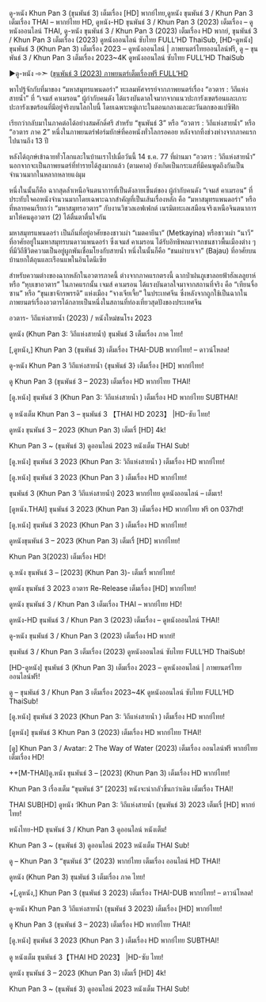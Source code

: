 ดู-หนัง Khun Pan 3 (ขุนพันธ์ 3) เต็มเรื่อง [HD] พากย์ไทย,ดูหนัง ขุนพันธ์ 3 / Khun Pan 3 เต็มเรื่อง THAI – พากย์ไทย HD, ดูหนัง-HD ขุนพันธ์ 3 / Khun Pan 3 (2023) เต็มเรื่อง – ดูหนังออนไลน์ THAI, ดู-หนัง ขุนพันธ์ 3 / Khun Pan 3 (2023) เต็มเรื่อง HD พากย์, ขุนพันธ์ 3 / Khun Pan 3 เต็มเรื่อง (2023) ดูหนังออนไลน์ ซับไทย FULL’HD ThaiSub, [HD-ดูหนัง] ขุนพันธ์ 3 (Khun Pan 3) เต็มเรื่อง 2023 – ดูหนังออนไลน์ | ภาพยนตร์ไทยออนไลน์ฟรี, ดู – ขุนพันธ์ 3 / Khun Pan 3 เต็มเรื่อง 2023~4K ดูหนังออนไลน์ ซับไทย FULL’HD ThaiSub

▶ดู-หนัง ➾➣ ([ขุนพันธ์ 3 (2023) ภาพยนตร์เต็มเรื่องฟรี FULL’HD](https://play.flixmax.stream/th/movie/938553)

พาไปรู้จักกับที่มาของ “มหาสมุทรแพนดอร่า” ทะเลมหัศจรรย์จากภาพยนตร์เรื่อง “อวตาร : วิถีแห่งสายน้ำ” ที่ “เจมส์ คาเมรอน” ผู้กำกับคนดัง ได้แรงบันดาลใจมากจากแนวปะการังเขตร้อนและเกาะปะการังเขตร้อนที่มีอยู่จริงบนโลกใบนี้ โดยเฉพาะหมู่เกาะในตอนกลางและตะวันตกของแปซิฟิก

เรียกว่ากลับมาในภาคต่อได้อย่างสมศักดิ์ศรี สำหรับ “ขุนพันธ์ 3” หรือ “อวตาร : วิถีแห่งสายน้ำ” หรือ “อวตาร ภาค 2” หนึ่งในภาพยนตร์ฟอร์มยักษ์ที่คอหนังทั่วโลกรอคอย หลังจากทิ้งช่วงห่างจากภาคแรกไปนานถึง 13 ปี

หลังได้ฤกษ์เข้าฉายทั่วโลกและในบ้านเราไปเมื่อวันนี้ 14 ธ.ค. 77 ที่ผ่านมา “อวตาร : วิถีแห่งสายน้ำ” นอกจากจะเป็นภาพยนตร์ที่ทำรายได้สูงมากแล้ว (ตามคาด) ยังเกิดเป็นกระแสที่มีคนพูดถึงกันเป็นจำนวนมากในหลากหลายแง่มุม

หนึ่งในนั้นก็คือ ฉากสุดล้ำเหนือจินตนาการที่เป็นดังลายเซ็นต์ของ ผู้กำกับคนดัง “เจมส์ คาเมรอน” ที่ประทับใจคอหนังจำนวนมากโดยเฉพาะฉากสำคัญที่เป็นเส้นเรื่องหลัก คือ “มหาสมุทรแพนดอร่า” หรือที่หลายคนเรียกว่า “มหาสมุทรอวตาร” กับงานวิชวลเอฟเฟกต์ เนรมิตทะเลเสมือนจริงเหนือจินตนาการ มาให้คนดูอวตาร (2) ได้ตื่นตาตื่นใจกัน

มหาสมุทรแพนดอร่า เป็นถิ่นที่อยู่อาศัยของชาวเผ่า “เมตคายีนา” (Metkayina) หรือชาวเผ่า “นาวี” ที่อาศัยอยู่ในมหาสมุทรบนดาวแพนดอร่า ซึ่งเจมส์ คาเมรอน ได้รับอิทธิพลมาจากชนชาวพื้นเมืองต่าง ๆ ที่มีวิถีชีวิตความเป็นอยู่ผูกพันเชื่อมโยงกับสายน้ำ หนึ่งในนั้นก็คือ “ชนเผ่าบาเจา” (Bajau) ที่อาศัยบนบ้านยกใต้ถุนและเรือนแพในอินโดนีเซีย

สำหรับความต่างของฉากหลักในอวตารภาคนี้ ต่างจากภาคแรกตรงนี้ ฉากป่าฝนภูเขาลอยฟ้าฮัลเลลูยาห์ หรือ “หุบเขาอวตาร” ในภาคแรกนั้น เจมส์ คาเมรอน ได้แรงบันดาลใจมาจากสถานที่จริง คือ “เทียนจื่อซาน” หรือ “ขุนเขาจักรพรรดิ” แห่งเมือง “จางเจียเจี้ย” ในประเทศจีน ซึ่งหลังจากถูกใช้เป็นฉากในภาพยนตร์เรื่องอวตารได้กลายเป็นหนึ่งในสถานที่ท่องเที่ยวสุดปังของประเทศจีน

อวตาร- วิถีแห่งสายน้ำ (2023) / หนังใหม่ชนโรง 2023

ดูหนัง (Khun Pan 3: วิถีแห่งสายน้ำ) ขุนพันธ์ 3 เต็มเรื่อง ภาค ไทย!

[,ดูหนัง,] Khun Pan 3 (ขุนพันธ์ 3) เต็มเรื่อง THAI-DUB พากย์ไทย! – ดาวน์โหลด!

ดู-หนัง Khun Pan 3 วิถีแห่งสายน้ำ {ขุนพันธ์ 3} เต็มเรื่อง [HD] พากย์ไทย!

ดู Khun Pan 3 (ขุนพันธ์ 3 – 2023) เต็มเรื่อง HD พากย์ไทย THAI!

[ดู.หนัง] ขุนพันธ์ 3 (Khun Pan 3: วิถีแห่งสายน้ำ ) เต็มเรื่อง HD พากย์ไทย SUBTHAI!

ดู หนังเต็ม Khun Pan 3 – ขุนพันธ์ 3 【THAI HD 2023】 |HD-ซับ ไทย!

ดูหนัง ขุนพันธ์ 3 – 2023 (Khun Pan 3) เต็มเรื่ [HD] 4k!

Khun Pan 3 ~ (ขุนพันธ์ 3) ดูออนไลน์ 2023 หนังเต็ม THAI Sub!

[ดู.หนัง] ขุนพันธ์ 3 2023 (Khun Pan 3: วิถีแห่งสายน้ำ ) เต็มเรื่อง HD พากย์ไทย!

[ดู.หนัง] ขุนพันธ์ 3 2023 (Khun Pan 3 ) เต็มเรื่อง HD พากย์ไทย!

ขุนพันธ์ 3 (Khun Pan 3 วิถีแห่งสายน้ำ) 2023 พากย์ไทย ดูหนังออนไลน์ – เต็มเร!

[ดูหนัง.THAI] ขุนพันธ์ 3 2023 (Khun Pan 3) เต็มเรื่อง HD พากย์ไทย ฟรี on 037hd!

[ดู.หนัง] ขุนพันธ์ 3 2023 (Khun Pan 3 ) เต็มเรื่อง HD พากย์ไทย!

ดูหนังขุนพันธ์ 3 – 2023 (Khun Pan 3) เต็มเรื่ [HD] พากย์ไทย!

Khun Pan 3(2023) เต็มเรื่อง HD!

ดู.หนัง ขุนพันธ์ 3 – [2023] (Khun Pan 3)- เต็มเรื่ พากย์ไทย!

ดูหนัง ขุนพันธ์ 3 2023 อวตาร Re-Release เต็มเรื่อง [HD] พากย์ไทย!

ดูหนัง ขุนพันธ์ 3 / Khun Pan 3 เต็มเรื่อง THAI – พากย์ไทย HD!

ดูหนัง-HD ขุนพันธ์ 3 / Khun Pan 3 (2023) เต็มเรื่อง – ดูหนังออนไลน์ THAI!

ดู-หนัง ขุนพันธ์ 3 / Khun Pan 3 (2023) เต็มเรื่อง HD พากย์!

ขุนพันธ์ 3 / Khun Pan 3 เต็มเรื่อง (2023) ดูหนังออนไลน์ ซับไทย FULL’HD ThaiSub!

[HD-ดูหนัง] ขุนพันธ์ 3 (Khun Pan 3) เต็มเรื่อง 2023 – ดูหนังออนไลน์ | ภาพยนตร์ไทยออนไลน์ฟรี!

ดู – ขุนพันธ์ 3 / Khun Pan 3 เต็มเรื่อง 2023~4K ดูหนังออนไลน์ ซับไทย FULL’HD ThaiSub!

[ดู.หนัง] ขุนพันธ์ 3 2023 (Khun Pan 3: วิถีแห่งสายน้ำ ) เต็มเรื่อง HD พากย์ไทย!

[ดูหนัง] ขุนพันธ์ 3 Khun Pan 3 (2023) เต็มเรื่อง HD พากย์ไทย THAI!

[ดู] Khun Pan 3 / Avatar: 2 The Way of Water (2023) เต็มเรื่อง ออนไลน์ฟรี พากย์ไทย เต็มเรื่อง HD!

++[M-THAI]ดู.หนัง ขุนพันธ์ 3 – [2023] (Khun Pan 3) เต็มเรื่อง HD พากย์ไทย!

Khun Pan 3 เรื่องเต็ม “ขุนพันธ์ 3” [2023] หนังจะน่ากลัวขึ้นกว่าเดิม เต็มเรื่อง THAI!

THAI SUB[HD] ดูหนัง วัKhun Pan 3: วิถีแห่งสายน้ำ (ขุนพันธ์ 3) 2023 เต็มเรื่ [HD] พากย์ไทย!

หนังไทย-HD ขุนพันธ์ 3 / Khun Pan 3 ดูออนไลน์ หนังเต็ม!

Khun Pan 3 ~ (ขุนพันธ์ 3) ดูออนไลน์ 2023 หนังเต็ม THAI Sub!

ดู – Khun Pan 3 “ขุนพันธ์ 3” (2023) พากย์ไทย เต็มเรื่อง ออนไลน์ HD THAI!

ดูหนัง (Khun Pan 3) ขุนพันธ์ 3 เต็มเรื่อง ภาค ไทย!

+[,ดูหนัง,] Khun Pan 3 (ขุนพันธ์ 3 2023) เต็มเรื่อง THAI-DUB พากย์ไทย! – ดาวน์โหลด!

ดู-หนัง Khun Pan 3 วิถีแห่งสายน้ำ (ขุนพันธ์ 3 2023) เต็มเรื่อง [HD] พากย์ไทย!

ดู Khun Pan 3 (ขุนพันธ์ 3 – 2023) เต็มเรื่อง HD พากย์ไทย THAI!

[ดู.หนัง] ขุนพันธ์ 3 2023 (Khun Pan 3 ) เต็มเรื่อง HD พากย์ไทย SUBTHAI!

ดู หนังเต็ม ขุนพันธ์ 3【THAI HD 2023】 |HD-ซับ ไทย!

ดูหนัง ขุนพันธ์ 3 – 2023 (Khun Pan 3) เต็มเรื่ [HD] 4k!

Khun Pan 3 ~ (ขุนพันธ์ 3) ดูออนไลน์ 2023 หนังเต็ม THAI Sub!
